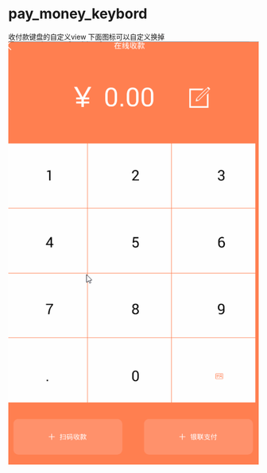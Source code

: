 # pay_money_keybord
收付款键盘的自定义view
下面图标可以自定义换掉
![image](https://github.com/guojiaojiao/pay_money_keybord/blob/master/en.gif)
